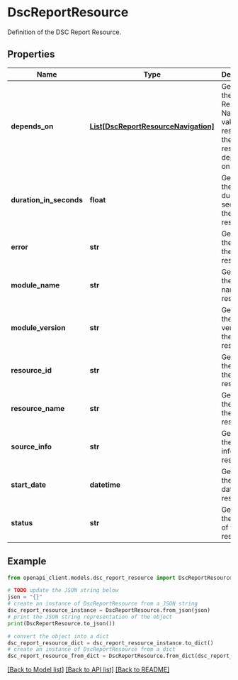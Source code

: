 # DscReportResource

Definition of the DSC Report Resource.

## Properties

Name | Type | Description | Notes
------------ | ------------- | ------------- | -------------
**depends_on** | [**List[DscReportResourceNavigation]**](DscReportResourceNavigation.md) | Gets or sets the Resource Navigation values for resources the resource depends on. | [optional] 
**duration_in_seconds** | **float** | Gets or sets the duration in seconds for the resource. | [optional] 
**error** | **str** | Gets or sets the error of the resource. | [optional] 
**module_name** | **str** | Gets or sets the module name of the resource. | [optional] 
**module_version** | **str** | Gets or sets the module version of the resource. | [optional] 
**resource_id** | **str** | Gets or sets the ID of the resource. | [optional] 
**resource_name** | **str** | Gets or sets the name of the resource. | [optional] 
**source_info** | **str** | Gets or sets the source info of the resource. | [optional] 
**start_date** | **datetime** | Gets or sets the start date of the resource. | [optional] 
**status** | **str** | Gets or sets the status of the resource. | [optional] 

## Example

```python
from openapi_client.models.dsc_report_resource import DscReportResource

# TODO update the JSON string below
json = "{}"
# create an instance of DscReportResource from a JSON string
dsc_report_resource_instance = DscReportResource.from_json(json)
# print the JSON string representation of the object
print(DscReportResource.to_json())

# convert the object into a dict
dsc_report_resource_dict = dsc_report_resource_instance.to_dict()
# create an instance of DscReportResource from a dict
dsc_report_resource_from_dict = DscReportResource.from_dict(dsc_report_resource_dict)
```
[[Back to Model list]](../README.md#documentation-for-models) [[Back to API list]](../README.md#documentation-for-api-endpoints) [[Back to README]](../README.md)


